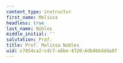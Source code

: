 ```yaml
---
content_type: instructor
first_name: Melissa
headless: true
last_name: Nobles
middle_initial: ''
salutation: Prof.
title: Prof. Melissa Nobles
uid: c7854ca2-cdc7-a6be-4720-6db4bbddda07
---
```


